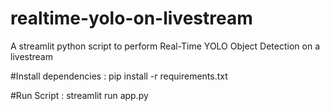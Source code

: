# realtime-yolo-on-livestream
A streamlit python script to perform Real-Time YOLO Object Detection on a livestream

#Install dependencies :
pip install -r requirements.txt

#Run Script :
streamlit run app.py
